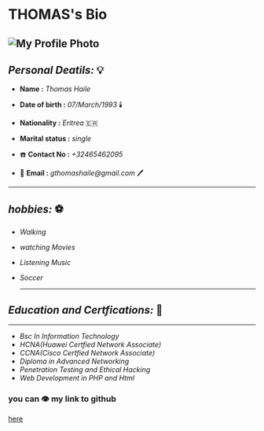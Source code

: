 # THOMAS's Bio

![My Profile Photo](https://avatars0.githubusercontent.com/u/59530856?s=460&v=4)
---

## **_Personal Deatils:_** :bulb:

* **Name :** *_Thomas Haile_* 
  
* **Date of birth :** _07/March/1993_ :candle:
  
* **Nationality :** _Eritrea_ :eritrea: 
* **Marital status :** _single_
* :telephone: **Contact No :** _+32465462095_ 
* :e-mail: **Email :** _gthomashaile@gmail.com_ :pen:



---
## _hobbies:_ :soccer: 

- _Walking_ 
- _watching Movies_
- _Listening Music_
- _Soccer_

  ---
 ## _Education and Certfications:_ :book:
 
  ---
- _Bsc In Information Technology_
- _HCNA(Huawei Certfied Network Associate)_
- _CCNA(Cisco Certfied Network Associate)_
- _Diploma in Advanced Networking_
- _Penetration Testing and Ethical Hacking_
- _Web Development in PHP and Html_

### you can :eye: my link to github ###
[here](https://github.com/thomashaile/) 
    
